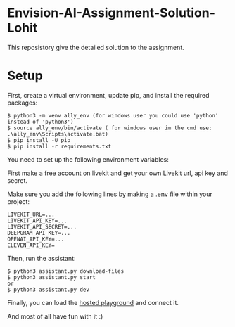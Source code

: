 # Envision-AI-Assignment-Solution-Lohit
This reposistory give the detailed solution to the assignment.

# Setup

First, create a virtual environment, update pip, and install the required packages:

```
$ python3 -m venv ally_env (for windows user you could use 'python' instead of 'python3')
$ source ally_env/bin/activate ( for windows user im the cmd use: .\ally_env\Scripts\activate.bat)
$ pip install -U pip
$ pip install -r requirements.txt
```

You need to set up the following environment variables:

First make a free account on livekit and get your own Livekit url, api key and secret.

Make sure you add the following lines by making a .env file within your project:

```
LIVEKIT_URL=...
LIVEKIT_API_KEY=...
LIVEKIT_API_SECRET=...
DEEPGRAM_API_KEY=...
OPENAI_API_KEY=...
ELEVEN_API_KEY=
```

Then, run the assistant:

```
$ python3 assistant.py download-files
$ python3 assistant.py start
or
$ python3 assistant.py dev
```

Finally, you can load the [hosted playground](https://agents-playground.livekit.io/) and connect it.

And most of all have fun with it :)
